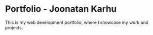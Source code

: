# Portfolio - Joonatan Karhu

This is my web development portfolio, where I showcase my work and projects.